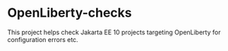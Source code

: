# OpenLiberty-checks

This project helps check Jakarta EE 10 projects targeting OpenLiberty for configuration errors etc.

